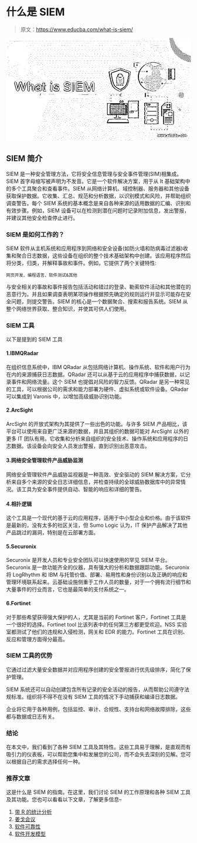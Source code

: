 # 什么是 SIEM

> 原文：<https://www.educba.com/what-is-siem/>

![What is SIEM](img/e8cc0c229fa23135d302b84e773ace7e.png)



## SIEM 简介

SIEM 是一种安全管理方法，它将安全信息管理与安全事件管理(SIM)相集成。SIEM 首字母缩写被声明为不发音。它是一个软件解决方案，用于从 It 基础架构中的多个工具聚合和查看事件。SIEM 从网络计算机、域控制器、服务器和其他设备获取保护数据。它收集、汇总、规范和分析数据，以识别模式和风险，并帮助组织调查警告。每个 SIEM 系统的基本概念是来自各种来源的适用数据的汇编、识别和有效步骤。例如，SIEM 设备可以在检测到潜在问题时记录附加信息，发出警报，并建议其他安全检查停止进行。

### SIEM 是如何工作的？

SIEM 软件从主机系统和应用程序到网络和安全设备(如防火墙和防病毒过滤器)收集和聚合日志数据，这些设备在组织的整个技术基础架构中创建。该应用程序然后将分类，归类，并解释事故和事件。例如，它提供了两个关键特性:

<small>网页开发、编程语言、软件测试&其他</small>

与安全相关的事故和事件报告包括活动和错过的登录、勒索软件活动和其他潜在的恶意行为。并且如果调查表明某项操作根据预先确定的规则运行并显示可能存在安全问题，则提交警告。SIEM 的核心是一个数据聚合、搜索和报告系统。SIEM 从整个网络世界获取、整合知识，并使其可供人们使用。

### SIEM 工具

以下是提到的 SIEM 工具

#### 1.IBMQRadar

在组织信息系统中，IBM QRadar 从包括网络计算机、操作系统、软件和用户行为在内的来源捕获日志数据。QRadar 还可以从基于云的应用程序中捕获数据，以记录事件和网络流量。这个 SIEM 也提倡对风险的智力反馈。QRadar 是另一种常见的工具，可以根据公司的需求和能力部署为硬件、虚拟系统或软件设备。QRadar 可以集成到 Varonis 中，以增加高级威胁识别功能。

#### 2.ArcSight

ArcSight 的开放式架构为其提供了一些出色的功能。与许多 SIEM 产品相比，该平台可以使用来自更广泛来源的数据，并且其组织的数据可能对 ArcSight 以外的更多 IT 团队有用。它收集和分析来自组织的安全技术、操作系统和应用程序的日志数据。该设备会向安全人员发出警报，直到识别出恶意攻击。

#### 3.网络安全管理软件产品威胁监测

网络安全管理软件产品威胁监视器是一种高效、安全驱动的 SIEM 解决方案，它分析来自多个来源的安全日志详细信息，并检查持续的全球威胁数据库中的异常情况。该工具为安全事件提供自动、智能的响应和详细的警告。

#### 4.相扑逻辑

这个工具是一个现代的基于云的应用程序，适用于中小型企业和价格。由于该软件是最新的，没有太多的社区关注，但 Sumo Logic 认为，IT 保护产品解决了其他产品跳过的漏洞，特别是在云部署方面。

#### 5.Securonix

Securonix 是开发人员和专业安全团队可以快速使用的罕见 SIEM 平台。Securonix 是一款功能齐全的仪器，具有强大的分析和数据跟踪功能。Securonix 将 LogRhythm 和 IBM 与托管价值、部署、易用性和身份识别以及正确的响应和管理环境联系起来。云基础设施侧重于工作人员的数量，对于一个拥有流行细节和大量事件的行业而言，它也是最简单的支付系统之一。

#### 6.Fortinet

对于那些希望获得强大保护的人，尤其是当前的 Fortinet 客户，Fortinet 工具是一个很好的选择。Fortinet tool 比该列表中的任何第三方都更受欢迎。NSS 实验室都测试了他们的违规和入侵检测，网关和 EDR 的能力。Fortinet 工具在识别、反应和管理方面得分最高。

### SIEM 工具的优势

它通过过滤大量安全数据并对应用程序创建的安全警报进行优先级排序，简化了保护管理。

SIEM 系统还可以自动创建包含所有记录的安全活动的报告，从而帮助公司遵守法规标准。组织将不得不在没有 SIEM 工具的情况下手动捕获和编译日志数据。

企业将它用于各种用例，包括监控、审计、合规性、支持台和网络故障排除，这些都与数据或日志有关。

### 结论

在本文中，我们看到了各种 SIEM 工具及其特性。这些工具易于理解，是直观而有吸引力的仪表板，可以帮助您集中和发展您的公司，而不会失去深刻的见解。您可以根据自己的需求选择任何一种。

### 推荐文章

这是什么是 SIEM 的指南。在这里，我们讨论 SIEM 的工作原理和各种 SIEM 工具及其功能。您也可以看看以下文章，了解更多信息–

1.  [带 R 的统计分析](https://www.educba.com/statistical-analysis-with-r/)
2.  [姜戈会议](https://www.educba.com/django-session/)
3.  [软件可靠性](https://www.educba.com/software-reliability/)
4.  [软件开发模型](https://www.educba.com/software-development-models/)





